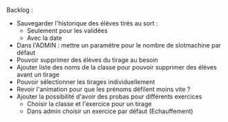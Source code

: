 Backlog : 
- Sauvegarder l'historique des élèves tirés au sort :
  - Seulement pour les validées
  - Avec la date
- Dans l'ADMIN : mettre un paramètre pour le nombre de slotmachine par défaut
- Pouvoir supprimer des élèves du tirage au besoin 
- Ajouter liste des noms de la classe pour pouvoir supprimer des élèves avant un tirage 
- Pouvoir sélectionner les tirages individuellement 
- Revoir l'animation pour que les prénoms défilent moins vite ? 
- Ajouter la possibilité d'avoir des probas pour différents exercices
  - Choisir la classe et l'exercice pour un tirage 
  - Dans admin choisir un exercice par défaut (Echauffement) 

